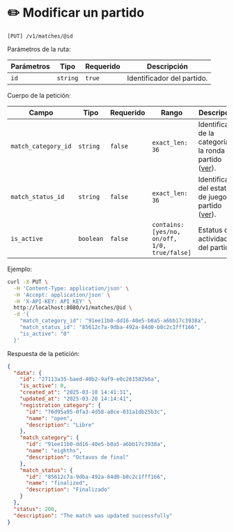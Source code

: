 # ✏️ Modificar un partido

```
[PUT] /v1/matches/@id
```

Parámetros de la ruta:

| Parámetros | Tipo | Requerido | Descripción |
| ---------- | ---- | --------- | ----------- |
| `id` | `string` | `true` | Identificador del partido. |

Cuerpo de la petición:

| Campo | Tipo | Requerido | Rango | Descripción |
| ----- | ---- | --------- | ----- | ----------- |
| `match_category_id` | `string` | `false` | `exact_len: 36` | Identificador de la categoría de la ronda del partido ([ver](../match-categories/index.html)). |
| `match_status_id` | `string` | `false` | `exact_len: 36`  | Identificador del estatus de juego del partido ([ver](../match-status/index.html)). |
| `is_active` | `boolean` | `false` | `contains: [yes/no, on/off, 1/0, true/false]` | Estatus de actividad del partido. |

Ejemplo:

```bash
curl -X PUT \
  -H 'Content-Type: application/json' \
  -H 'Accept: application/json' \
  -H 'X-API-KEY: API_KEY' \
  http://localhost:8080/v1/matches/@id \
  -d '{
    "match_category_id": "91ee11b0-dd16-40e5-b0a5-a6bb17c3938a",
    "match_status_id": "85612c7a-9dba-492a-84d0-b8c2c1fff166",
    "is_active": "0"
  }'
```

Respuesta de la petición:

```json
{
  "data": {
    "id": "27113a35-baed-40b2-9af9-e0c261582b6a",
    "is_active": 0,
    "created_at": "2025-03-18 14:41:31",
    "updated_at": "2025-03-20 14:14:41",
    "registration_category": {
      "id": "76d95a95-0fa3-4d58-a8ce-031a1db25b3c",
      "name": "open",
      "description": "Libre"
    },
    "match_category": {
      "id": "91ee11b0-dd16-40e5-b0a5-a6bb17c3938a",
      "name": "eighths",
      "description": "Octavos de final"
    },
    "match_status": {
      "id": "85612c7a-9dba-492a-84d0-b8c2c1fff166",
      "name": "finalized",
      "description": "Finalizado"
    }
  },
  "status": 200,
  "description": "The match was updated successfully"
}
```
